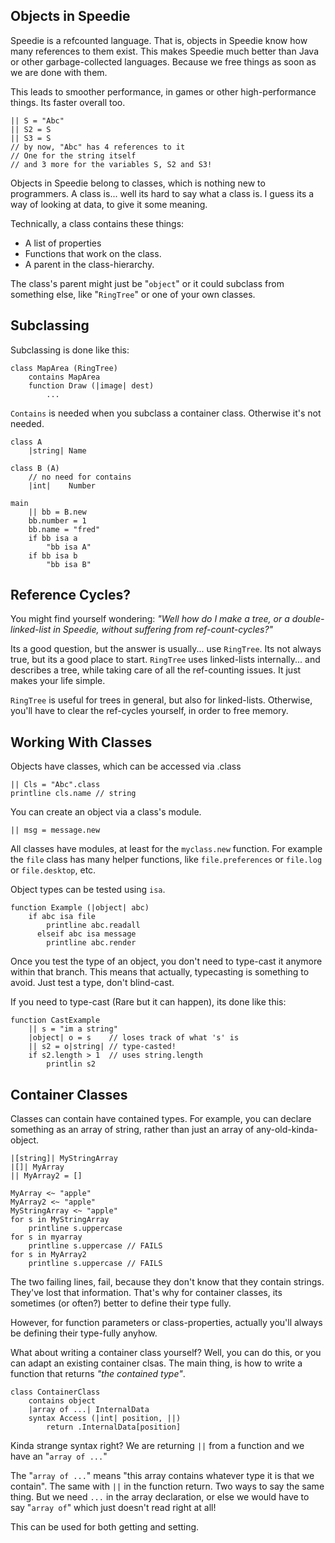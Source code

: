 ## Objects in Speedie

Speedie is a refcounted language. That is, objects in Speedie know how many references to them exist. This makes Speedie much better than Java or other garbage-collected languages. Because we free things as soon as we are done with them. 

This leads to smoother performance, in games or other high-performance things. Its faster overall too.

	|| S = "Abc"
	|| S2 = S
	|| S3 = S
	// by now, "Abc" has 4 references to it
	// One for the string itself
	// and 3 more for the variables S, S2 and S3!

Objects in Speedie belong to classes, which is nothing new to programmers. A class is... well its hard to say what a class is. I guess its a way of looking at data, to give it some meaning.

Technically, a class contains these things:

+ A list of properties
+ Functions that work on the class.
+ A parent in the class-hierarchy.

The class's parent might just be "`object`" or it could subclass from something else, like "`RingTree`" or one of your own classes.

## Subclassing

Subclassing is done like this:

    class MapArea (RingTree)
        contains MapArea
        function Draw (|image| dest)
            ...

`Contains` is needed when you subclass a container class. Otherwise it's not needed.

    class A
        |string| Name

    class B (A)
        // no need for contains
        |int|    Number
    
    main
        || bb = B.new
        bb.number = 1
        bb.name = "fred"
        if bb isa a
            "bb isa A"
        if bb isa b
            "bb isa B"


## Reference Cycles?
You might find yourself wondering: _"Well how do I make a tree, or a double-linked-list in Speedie, without suffering from ref-count-cycles?"_

Its a good question, but the answer is usually... use `RingTree`. Its not always true, but its a good place to start. `RingTree` uses linked-lists internally... and describes a tree, while taking care of all the ref-counting issues. It just makes your life simple. 

`RingTree` is useful for trees in general, but also for linked-lists. Otherwise, you'll have to clear the ref-cycles yourself, in order to free memory.

## Working With Classes

Objects have classes, which can be accessed via .class

	|| Cls = "Abc".class
	printline cls.name // string

You can create an object via a class's module.

	|| msg = message.new
	
All classes have modules, at least for the `myclass.new` function. For example the `file` class has many helper functions, like `file.preferences` or `file.log` or `file.desktop`, etc.

Object types can be tested using `isa`.

    function Example (|object| abc)
        if abc isa file
            printline abc.readall
          elseif abc isa message
            printline abc.render

Once you test the type of an object, you don't need to type-cast it anymore within that branch. This means that actually, typecasting is something to avoid. Just test a type, don't blind-cast.

If you need to type-cast (Rare but it can happen), its done like this:

    function CastExample
        || s = "im a string"
        |object| o = s    // loses track of what 's' is
        || s2 = o|string| // type-casted!
        if s2.length > 1  // uses string.length
            printlin s2
        
## Container Classes

Classes can contain have contained types. For example, you can declare something as an array of string, rather than just an array of any-old-kinda-object.

    |[string]| MyStringArray
    |[]| MyArray
    || MyArray2 = []
    
    MyArray <~ "apple"
    MyArray2 <~ "apple"
    MyStringArray <~ "apple"
    for s in MyStringArray
        printline s.uppercase
    for s in myarray
        printline s.uppercase // FAILS
    for s in MyArray2
        printline s.uppercase // FAILS

The two failing lines, fail, because they don't know that they contain strings. They've lost that information. That's why for container classes, its sometimes (or often?) better to define their type fully.

However, for function parameters or class-properties, actually you'll always be defining their type-fully anyhow.
    
What about writing a container class yourself? Well, you can do this, or you can adapt an existing container clsas. The main thing, is how to write a function that returns _"the contained type"_.

    class ContainerClass
        contains object
        |array of ...| InternalData
        syntax Access (|int| position, ||)
            return .InternalData[position]

Kinda strange syntax right? We are returning `||` from a function and we have an "`array of ...`"

The "`array of ...`" means "this array contains whatever type it is that we contain". The same with  `||` in the function return. Two ways to say the same thing. But we need `...` in the array declaration, or else we would have to say "`array of`" which just doesn't read right at all!

This can be used for both getting and setting.


